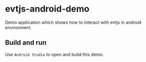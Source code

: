 # evtjs-android-demo
Demo application which shows how to interact with evtjs in android environment.

## Build and run
Use `Android Studio` to open and build this demo.

